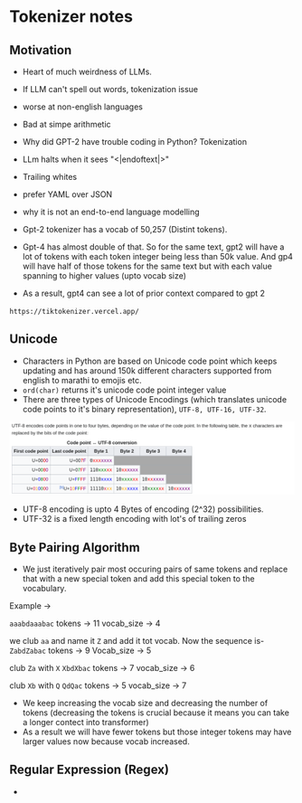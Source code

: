 # Tokenizer notes

## Motivation

- Heart of much weirdness of LLMs.
- If LLM can't spell out words, tokenization issue
- worse at non-english languages
- Bad at simpe arithmetic
- Why did GPT-2 have trouble coding in Python? Tokenization
- LLm halts when it sees "<|endoftext|>"
- Trailing whites
- prefer YAML over JSON
- why it is not an end-to-end language modelling

- Gpt-2 tokenizer has a vocab of 50,257 (Distint tokens).
- Gpt-4 has almost double of that. So for the same text, gpt2 will have a lot of tokens with each token integer being less than 50k value. And gp4 will have half of those tokens for the same text but with each value spanning to higher values (upto vocab size)
- As a result, gpt4 can see a lot of prior context compared to gpt 2

`https://tiktokenizer.vercel.app/`

## Unicode

-   Characters in Python are based on Unicode code point which keeps updating and has around 150k different characters supported from english to marathi to emojis etc.
- `ord(char)` returns it's unicode code point integer value
- There are three types of Unicode Encodings (which translates unicode code points to it's binary representation), `UTF-8, UTF-16, UTF-32`.

![utf-8 encoding image](../images/image.png)

- UTF-8 encoding is upto 4 Bytes of encoding (2^32) possibilities.
- UTF-32 is a fixed length encoding with lot's of trailing zeros

## Byte Pairing Algorithm

- We just iteratively pair most occuring pairs of same tokens and replace that with a new special token and add this special token to the vocabulary.

Example -> 

`aaabdaaabac`
tokens -> 11
vocab_size -> 4

we club `aa` and name it `Z` and add it tot vocab.
Now the sequence is- 
`ZabdZabac`
tokens -> 9
Vocab_size -> 5

club `Za` with `X`
`XbdXbac`
tokens -> 7
vocab_size -> 6

club `Xb` with `Q`
`QdQac`
tokens -> 5
vocab_size -> 7

- We keep increasing the vocab size and decreasing the number of tokens (decreasing the tokens is crucial because it means you can take a longer contect into transformer)
- As a result we will have fewer tokens but those integer tokens may have larger values now because vocab increased.

## Regular Expression (Regex)

- 